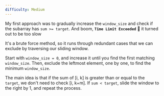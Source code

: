 ```yaml
---
difficulty: Medium
---
```


My first approach was to gradually increase the `window_size` and check if the subarray has `sum >= target`. And boom, **`Time Limit Exceeded`** :smiling_face_with_tear: it turned out to be too slow

It's a brute force method, so it runs through redundant cases that we can exclude by traversing our sliding window.

Start with `window_size = 0`, and increase it until you find the first matching `window_size`. Then, exclude the leftmost element, one by one, to find the minimum `window_size`.

The main idea is that if the sum of [i, k] is greater than or equal to the `target`, we don't need to check [i, k+m]. If `sum < target`, slide the window to the right by 1, and repeat the process.
